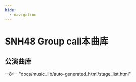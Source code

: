 ```yaml
---
hide:
  - navigation
---
```


# SNH48 Group call本曲库

## 公演曲库

--8<-- "docs/music_lib/auto-generated_html/stage_list.html"